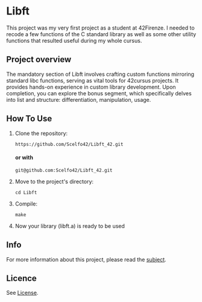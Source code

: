 <h1>Libft</h1>

This project was my very first project as a student at 42Firenze. I needed to recode a few functions of the C standard library as well as some other utility functions that resulted useful during my whole cursus.

<h2>Project overview</h2>

The mandatory section of Libft involves crafting custom functions mirroring standard libc functions, serving as vital tools for 42cursus projects. It provides hands-on experience in custom library development. Upon completion, you can explore the bonus segment, which specifically delves into list and structure: differentiation, manipulation, usage.

<h2>How To Use</h2>
<ol>
  <li>Clone the repository:</li>
  <pre><code>https://github.com/Scelfo42/Libft_42.git</code></pre>
  <h4>or with</h4>
  <pre><code>git@github.com:Scelfo42/Libft_42.git</code></pre>
  <li>Move to the project's directory:</li>
  <pre><code>cd Libft</code></pre>
  <li>Compile:</li>
  <pre><code>make</code></pre>
  <li>Now your library (libft.a) is ready to be used</li>
</ol>
<h2>Info</h2>
For more information about this project, please read the <a href="https://github.com/Scelfo42/Libft_42/blob/main/Libft_en.subject.pdf">subject</a>.
<h2>Licence</h2>
See <a href="https://github.com/Scelfo42/Libft_42/blob/main/LICENSE">License</a>.
